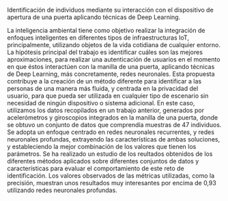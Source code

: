 Identificación de individuos mediante su interacción con el dispositivo de apertura de una puerta aplicando técnicas de Deep Learning.

La inteligencia ambiental tiene como objetivo realizar la integración de enfoques inteligentes en diferentes tipos de infraestructuras IoT, principalmente, utilizando objetos de la vida cotidiana de cualquier entorno. La hipótesis principal del trabajo es identificar cuáles son las mejores aproximaciones, para realizar una autenticación de usuarios en el momento en que éstos interactúen con la manilla de una puerta, aplicando técnicas de Deep Learning, más concretamente, redes neuronales. Esta propuesta contribuye a la creación de un método diferente para identificar a las personas de una manera más fluida, y centrada en la privacidad del usuario, para que pueda ser utilizada en cualquier tipo de escenario sin necesidad de ningún dispositivo o sistema adicional. En este caso, utilizamos los datos recopilados en un trabajo anterior, generados por acelerómetros y giroscopios integrados en la manilla de una puerta, donde se obtuvo un conjunto de datos que comprendía muestras de 47 individuos. Se adopta un enfoque centrado en redes neuronales recurrentes, y redes neuronales profundas, extrayendo las características de ambas soluciones, y estableciendo la mejor combinación de los valores que tienen los parámetros. Se ha realizado un estudio de los reultados obtenidos de los diferentes métodos aplicados sobre diferentes conjuntos de datos y características para evaluar el comportamiento de este reto de identificación. Los valores observados de las métricas utilizadas, como la precisión, muestran unos resultados muy interesantes por encima de 0,93 utilizando redes neuronales profundas.
